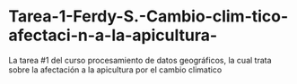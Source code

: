 # Tarea-1-Ferdy-S.-Cambio-clim-tico-afectaci-n-a-la-apicultura-
La tarea #1 del curso procesamiento de datos geográficos, la cual  trata sobre la afectación a la apicultura por el cambio climatico
